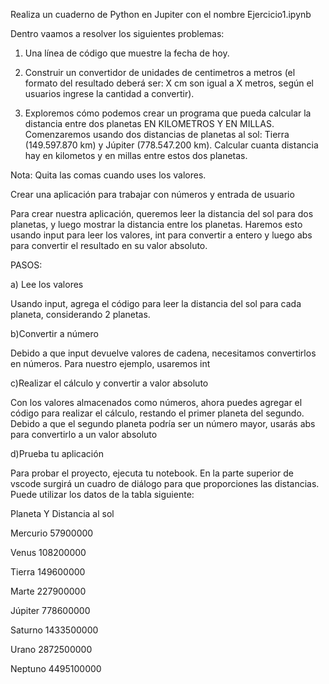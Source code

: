 Realiza un cuaderno de Python en Jupiter con el nombre Ejercicio1.ipynb

Dentro vaamos a resolver los siguientes problemas:

1. Una línea de código que  muestre la fecha de hoy.

2. Construir un convertidor de unidades de centimetros a metros (el formato del resultado deberá ser: X cm son igual a X metros, según el usuarios ingrese la cantidad a convertir).

3. Exploremos cómo podemos crear un programa que pueda calcular la distancia entre dos planetas EN KILOMETROS Y EN MILLAS. Comenzaremos usando dos distancias de planetas al sol: Tierra (149.597.870 km) y Júpiter (778.547.200 km). Calcular cuanta distancia hay en kilometos y en millas entre estos dos planetas.

Nota: Quita las comas cuando uses los valores.

Crear una aplicación para trabajar con números y entrada de usuario


Para crear nuestra aplicación, queremos leer la distancia del sol para dos planetas, y luego mostrar la distancia entre los planetas. Haremos esto usando input para leer los valores, int para convertir a entero y luego abs para convertir el resultado en su valor absoluto.

PASOS:

a) Lee los valores

Usando input, agrega el código para leer la distancia del sol para cada planeta, considerando 2 planetas.

b)Convertir a número

Debido a que input devuelve valores de cadena, necesitamos convertirlos en números. Para nuestro ejemplo, usaremos int

c)Realizar el cálculo y convertir a valor absoluto

Con los valores almacenados como números, ahora puedes agregar el código para realizar el cálculo, restando el primer planeta del segundo. Debido a que el segundo planeta podría ser un número mayor, usarás abs para convertirlo a un valor absoluto

d)Prueba tu aplicación

Para probar el proyecto, ejecuta tu notebook. En la parte superior de vscode surgirá un cuadro de diálogo para que proporciones las distancias. Puede utilizar los datos de la tabla siguiente:

Planeta	Y Distancia al sol

Mercurio	57900000

Venus	108200000

Tierra	149600000

Marte	227900000

Júpiter	778600000

Saturno	1433500000

Urano	2872500000

Neptuno	4495100000
